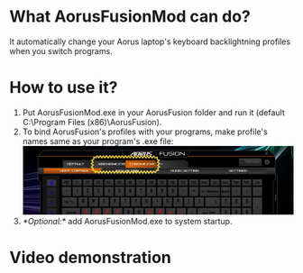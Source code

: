 # What AorusFusionMod can do?
It automatically change your Aorus laptop's keyboard backlightning profiles when you switch programs.

# How to use it?
1) Put AorusFusionMod.exe in your AorusFusion folder  and run it (default C:\Program Files (x86)\AorusFusion).
2) To bind AorusFusion's profiles with your programs, make profile's names same as your program's .exe file:
![AorusFusion profiles names](https://raw.githubusercontent.com/Shamilius/AorusFusionMod/master/DemoFiles/2019-05-24_13-58-55.png)
3) *\*Optional:\** add AorusFusionMod.exe to system startup.

# Video demonstration

